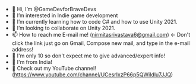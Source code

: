 - 👋 Hi, I’m @GameDevforBraveDevs
- 👀 I’m interested in Indie game development
- 🌱 I’m currently learning how to code C# and how to use Unity 2021.
- 💞️ I’m looking to collaborate on Unity 2021.
- 📫 How to reach me E-mail me! (nirmitasrivastava6@gmail.com) <- Don't click the link just go on Gmail, Compose new mail, and type in the e-mail address!
- 👦 I'm only 10 so don't expect me to give advanced/expert info!
- 🚩 I'm from India!
- 🎥 Check out my YouTube channel! (https://www.youtube.com/channel/UCesrIxzP66p5QWiIdlu7JJQ)
